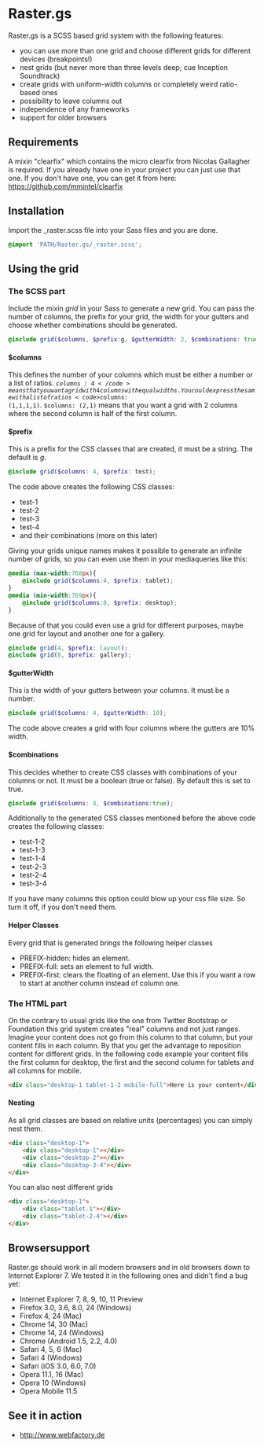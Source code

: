 Raster.gs
=========

Raster.gs is a SCSS based grid system with the following features:
* you can use more than one grid and choose different grids for different devices (breakpoints!)
* nest grids (but never more than three levels deep; cue Inception Soundtrack)
* create grids with uniform-width columns or completely weird ratio-based ones
* possibility to leave columns out
* independence of any frameworks
* support for older browsers

## Requirements
A mixin "clearfix" which contains the micro clearfix from Nicolas Gallagher is required. 
If you already have one in your project you can just use that one.
If you don't have one, you can get it from here: https://github.com/mmintel/clearfix

## Installation
Import the _raster.scss file into your Sass files and you are done.
```SCSS
@import 'PATH/Raster.gs/_raster.scss';
```

## Using the grid
### The SCSS part
Include the mixin _grid_ in your Sass to generate a new grid. You can pass the number of columns, the prefix for your grid, the width for your gutters and choose whether combinations should be generated.
```SCSS
@include grid($columns, $prefix:g, $gutterWidth: 2, $combinations: true);
```

#### $columns
This defines the number of your columns which must be either a number or a list of ratios. 
<code>$columns: 4</code> means that you want a grid with 4 columns with equal widths. You could express the same with a list of ratios <code>$columns: (1,1,1,1)</code>.
<code>$columns: (2,1)</code> means that you want a grid with 2 columns where the second column is half of the first column.

#### $prefix
This is a prefix for the CSS classes that are created, it must be a string. The default is _g_.
```SCSS
@include grid($columns: 4, $prefix: test);
```
The code above creates the following CSS classes:
* test-1
* test-2
* test-3
* test-4
* and their combinations (more on this later)

Giving your grids unique names makes it possible to generate an infinite number of grids, so you can even use them in your mediaqueries like this:
```SCSS
@media (max-width:768px){
    @include grid($columns:4, $prefix: tablet);
}
@media (min-width:769px){
    @include grid($columns:8, $prefix: desktop);
}
```
Because of that you could even use a grid for different purposes, maybe one grid for layout and another one for a gallery.
```SCSS
@include grid(4, $prefix: layout);
@include grid(8, $prefix: gallery);
```

#### $gutterWidth
This is the width of your gutters between your columns. It must be a number.
```SCSS
@include grid($columns: 4, $gutterWidth: 10);
```
The code above creates a grid with four columns where the gutters are 10% width.

#### $combinations
This decides whether to create CSS classes with combinations of your columns or not. It must be a boolean (true or false). By default this is set to true.
```SCSS
@include grid($columns: 4, $combinations:true);
```
Additionally to the generated CSS classes mentioned before the above code creates the following classes:
* test-1-2
* test-1-3
* test-1-4
* test-2-3
* test-2-4
* test-3-4

If you have many columns this option could blow up your css file size. So turn it off, if you don't need them.

#### Helper Classes
Every grid that is generated brings the following helper classes
* PREFIX-hidden: hides an element.
* PREFIX-full: sets an element to full width.
* PREFIX-first: clears the floating of an element. Use this if you want a row to start at another column instead of column one.

### The HTML part
On the contrary to usual grids like the one from Twitter Bootstrap or Foundation this grid system creates "real" columns and not just ranges. Imagine your content does not go from this column to that column, but your content fills in each column. By that you get the advantage to reposition content for different grids. In the following code example your content fills the first column for desktop, the first and the second column for tablets and all columns for mobile.
```HTML
<div class="desktop-1 tablet-1-2 mobile-full">Here is your content</div>
```

#### Nesting
As all grid classes are based on relative units (percentages) you can simply nest them.
```HTML
<div class="desktop-1">
    <div class="desktop-1"></div>
    <div class="desktop-2"></div>
    <div class="desktop-3-4"></div>
</div>
```
You can also nest different grids
```HTML
<div class="desktop-1">
    <div class="tablet-1"></div>
    <div class="tablet-2-4"></div>
</div>
```

## Browsersupport
Raster.gs should work  in all modern browsers and in old browsers down to Internet Explorer 7.
We tested it in the following ones and didn't find a bug yet:
* Internet Explorer 7, 8, 9, 10, 11 Preview
* Firefox 3.0, 3.6, 8.0, 24 (Windows)
* Firefox 4, 24 (Mac)
* Chrome 14, 30 (Mac)
* Chrome 14, 24 (Windows)
* Chrome (Android 1.5, 2.2, 4.0)
* Safari 4, 5, 6 (Mac)
* Safari 4 (Windows)
* Safari (iOS 3.0, 6.0, 7.0)
* Opera 11.1, 16 (Mac)
* Opera 10 (Windows)
* Opera Mobile 11.5

## See it in action
* http://www.webfactory.de
